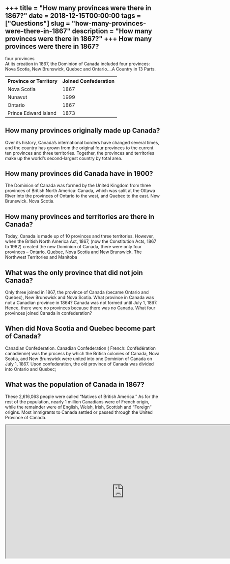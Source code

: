 +++
title = "How many provinces were there in 1867?"
date = 2018-12-15T00:00:00
tags = ["Questions"]
slug = "how-many-provinces-were-there-in-1867"
description = "How many provinces were there in 1867?"
+++
How many provinces were there in 1867?
--------------------------------------

four provinces  
At its creation in 1867, the Dominion of Canada included four provinces: Nova Scotia, New Brunswick, Quebec and Ontario….A Country in 13 Parts.

<table><tr><th>Province or Territory</th><th>Joined Confederation</th></tr><tr><td>Nova Scotia</td><td>1867</td></tr><tr><td>Nunavut</td><td>1999</td></tr><tr><td>Ontario</td><td>1867</td></tr><tr><td>Prince Edward Island</td><td>1873</td></tr></table>

How many provinces originally made up Canada?
---------------------------------------------

Over its history, Canada’s international borders have changed several times, and the country has grown from the original four provinces to the current ten provinces and three territories. Together, the provinces and territories make up the world’s second-largest country by total area.

How many provinces did Canada have in 1900?
-------------------------------------------

The Dominion of Canada was formed by the United Kingdom from three provinces of British North America: Canada, which was split at the Ottawa River into the provinces of Ontario to the west, and Quebec to the east. New Brunswick. Nova Scotia.

How many provinces and territories are there in Canada?
-------------------------------------------------------

Today, Canada is made up of 10 provinces and three territories. However, when the British North America Act, 1867, (now the Constitution Acts, 1867 to 1982) created the new Dominion of Canada, there were only four provinces – Ontario, Quebec, Nova Scotia and New Brunswick. The Northwest Territories and Manitoba

What was the only province that did not join Canada?
----------------------------------------------------

Only three joined in 1867, the province of Canada (became Ontario and Quebec), New Brunswick and Nova Scotia. What province in Canada was not a Canadian province in 1864? Canada was not formed until July 1, 1867. Hence, there were no provinces because there was no Canada. What four provinces joined Canada in confederation?

When did Nova Scotia and Quebec become part of Canada?
------------------------------------------------------

Canadian Confederation. Canadian Confederation ( French: Confédération canadienne) was the process by which the British colonies of Canada, Nova Scotia, and New Brunswick were united into one Dominion of Canada on July 1, 1867. Upon confederation, the old province of Canada was divided into Ontario and Quebec;

What was the population of Canada in 1867?
------------------------------------------

These 2,616,063 people were called “Natives of British America.” As for the rest of the population, nearly 1 million Canadians were of French origin, while the remainder were of English, Welsh, Irish, Scottish and “Foreign” origins. Most immigrants to Canada settled or passed through the United Province of Canada.

<iframe allow="accelerometer; autoplay; clipboard-write; encrypted-media; gyroscope; picture-in-picture" allowfullscreen="" class="__youtube_prefs__  epyt-is-override  no-lazyload" data-no-lazy="1" data-origheight="433" data-origwidth="770" data-skipgform_ajax_framebjll="" height="433" id="_ytid_27458" loading="lazy" src="https://www.youtube.com/embed/2gh_r2IS5pc?enablejsapi=1&autoplay=0&cc_load_policy=0&cc_lang_pref=&iv_load_policy=1&loop=0&modestbranding=0&rel=1&fs=1&playsinline=0&autohide=2&theme=dark&color=red&controls=1&" title="YouTube player" width="770"></iframe>